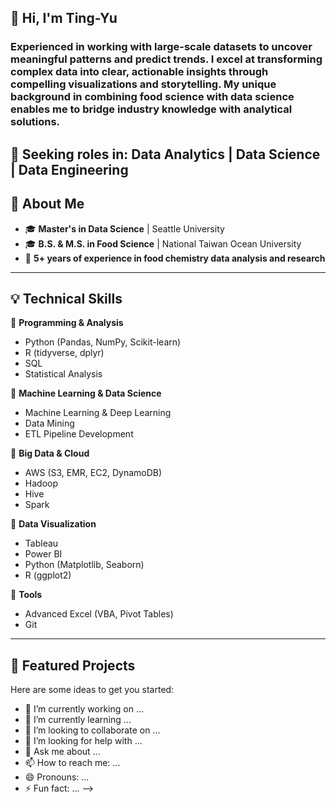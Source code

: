 ## 👋 Hi, I'm Ting-Yu

### Experienced in working with large-scale datasets to uncover meaningful patterns and predict trends. I excel at transforming complex data into clear, actionable insights through compelling visualizations and storytelling. My unique background in combining food science with data science enables me to bridge industry knowledge with analytical solutions. 

🎯 Seeking roles in: Data Analytics | Data Science | Data Engineering
---
## 🚀 About Me

- 🎓 **Master's in Data Science** | Seattle University  
- 🎓 **B.S. & M.S. in Food Science** | National Taiwan Ocean University
- 💼 **5+ years of experience in food chemistry data analysis and research**
---
## 💡 Technical Skills

🔹 **Programming & Analysis**
   - Python (Pandas, NumPy, Scikit-learn)
   - R (tidyverse, dplyr)
   - SQL
   - Statistical Analysis

🔹 **Machine Learning & Data Science**
   - Machine Learning & Deep Learning
   - Data Mining
   - ETL Pipeline Development

🔹 **Big Data & Cloud**
   - AWS (S3, EMR, EC2, DynamoDB)
   - Hadoop
   - Hive
   - Spark

🔹 **Data Visualization**
   - Tableau
   - Power BI
   - Python (Matplotlib, Seaborn)
   - R (ggplot2)
     
🔹 **Tools**
   - Advanced Excel (VBA, Pivot Tables)
   - Git
---
## 📌 Featured Projects


Here are some ideas to get you started:

- 🔭 I’m currently working on ...
- 🌱 I’m currently learning ...
- 👯 I’m looking to collaborate on ...
- 🤔 I’m looking for help with ...
- 💬 Ask me about ...
- 📫 How to reach me: ...
- 😄 Pronouns: ...
- ⚡ Fun fact: ...
-->

